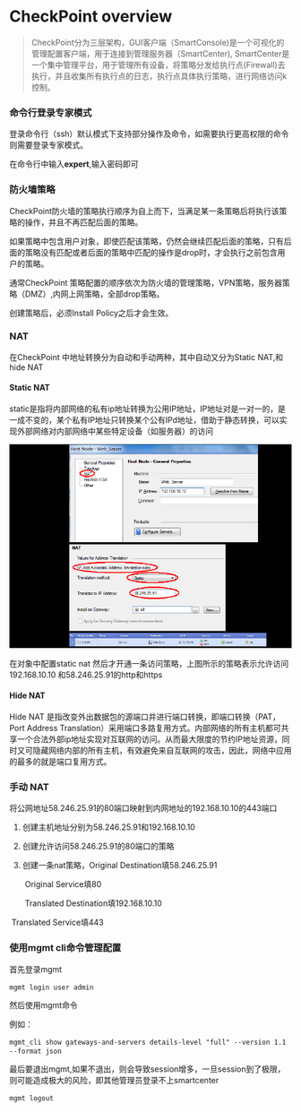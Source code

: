 # CheckPoint overview

>CheckPoint分为三层架构，GUI客户端（SmartConsole)是一个可视化的管理配置客户端，用于连接到管理服务器（SmartCenter), SmartCenter是一个集中管理平台，用于管理所有设备，将策略分发给执行点(Firewall)去执行，并且收集所有执行点的日志，执行点具体执行策略，进行网络访问k控制。

### 命令行登录专家模式

登录命令行（ssh）默认模式下支持部分操作及命令，如需要执行更高权限的命令则需要登录专家模式。

在命令行中输入**expert**,输入密码即可

### 防火墙策略

CheckPoint防火墙的策略执行顺序为自上而下，当满足某一条策略后将执行该策略的操作，并且不再匹配后面的策略。

如果策略中包含用户对象，即使匹配该策略，仍然会继续匹配后面的策略，只有后面的策略没有匹配或者后面的策略中匹配的操作是drop时，才会执行之前包含用户的策略。

通常CheckPoint 策略配置的顺序依次为防火墙的管理策略，VPN策略，服务器策略（DMZ）,内网上网策略，全部drop策略。

创建策略后，必须Install Policy之后才会生效。



### NAT

在CheckPoint 中地址转换分为自动和手动两种，其中自动又分为Static NAT,和hide NAT

#### Static NAT

static是指将内部网络的私有ip地址转换为公用IP地址，IP地址对是一对一的，是一成不变的，某个私有IP地址只转换某个公有IPd地址，借助于静态转换，可以实现外部网络对内部网络中某些特定设备（如服务器）的访问

![image](../../images/cp_static_nat_1.png)

在对象中配置static nat 然后才开通一条访问策略，上图所示的策略表示允许访问192.168.10.10 和58.246.25.91的http和https

#### Hide NAT 

Hide NAT 是指改变外出数据包的源端口并进行端口转换，即端口转换（PAT，Port Address Translation）采用端口多路复用方式。内部网络的所有主机都可共享一个合法外部ip地址实现对互联网的访问。从而最大限度的节约IP地址资源，同时又可隐藏网络内部的所有主机，有效避免来自互联网的攻击，因此，网络中应用的最多的就是端口复用方式。



### 手动 NAT

将公网地址58.246.25.91的80端口映射到内网地址的192.168.10.10的443端口

1. 创建主机地址分别为58.246.25.91和192.168.10.10

2. 创建允许访问58.246.25.91的80端口的策略

3. 创建一条nat策略，Original Destination填58.246.25.91

   ​								 Original Service填80

   ​                                 Translated Destination填192.168.10.10

​                                        Translated Service填443

### 使用mgmt cli命令管理配置

首先登录mgmt

~~~shell
mgmt login user admin
~~~

然后使用mgmt命令

例如：

~~~shell
mgmt_cli show gateways-and-servers details-level "full" --version 1.1 --format json
~~~

最后要退出mgmt,如果不退出，则会导致session增多，一旦session到了极限，则可能造成极大的风险，即其他管理员登录不上smartcenter  

~~~
mgmt logout
~~~

